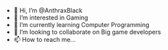 - 👋 Hi, I’m @AnthraxBlack
- 👀 I’m interested in Gaming 
- 🌱 I’m currently learning Computer Programming
- 💞️ I’m looking to collaborate on Big game developers
- 📫 How to reach me...

<!---
AnthraxBlack/AnthraxBlack is a ✨ special ✨ repository because its `README.md` (this file) appears on your GitHub profile.
You can click the Preview link to take a look at your changes.
--->
